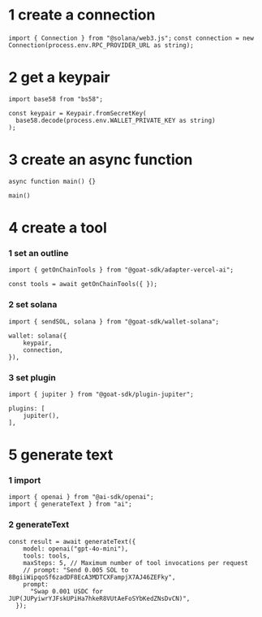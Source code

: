 # 1 create a connection

`import { Connection } from "@solana/web3.js";`
`const connection = new Connection(process.env.RPC_PROVIDER_URL as string);`

# 2 get a keypair

`import base58 from "bs58";`

```
const keypair = Keypair.fromSecretKey(
  base58.decode(process.env.WALLET_PRIVATE_KEY as string)
);
```

# 3 create an async function

`async function main() {}`

`main()`

# 4 create a tool

### 1 set an outline

`import { getOnChainTools } from "@goat-sdk/adapter-vercel-ai";`

`const tools = await getOnChainTools({ });`

### 2 set solana

`import { sendSOL, solana } from "@goat-sdk/wallet-solana";`

```
wallet: solana({
    keypair,
    connection,
}),
```

### 3 set plugin

`import { jupiter } from "@goat-sdk/plugin-jupiter";`

```
plugins: [
    jupiter(),
],
```

# 5 generate text

### 1 import

```
import { openai } from "@ai-sdk/openai";
import { generateText } from "ai";
```

### 2 generateText

```
const result = await generateText({
    model: openai("gpt-4o-mini"),
    tools: tools,
    maxSteps: 5, // Maximum number of tool invocations per request
    // prompt: "Send 0.005 SOL to 8BgiiWipqoSf6zadDF8EcA3MDTCXFampjX7AJ46ZEFky",
    prompt:
      "Swap 0.001 USDC for JUP(JUPyiwrYJFskUPiHa7hkeR8VUtAeFoSYbKedZNsDvCN)",
  });
```
